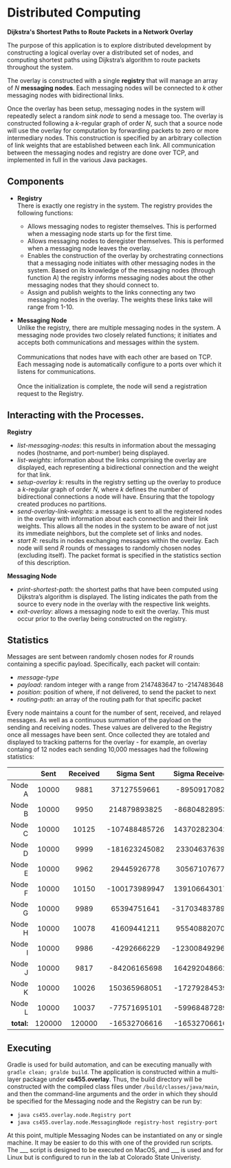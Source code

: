 # Distributed Computing
**Dijkstra's Shortest Paths to Route Packets in a Network Overlay**

The purpose of this application is to explore distributed development by constructing a logical overlay over a distributed set of nodes, and computing shortest paths using Dijkstra’s algorithm to route packets throughout the system.

The overlay is constructed with a single **registry** that will manage an array of *N* **messaging nodes**.  Each messaging nodes will be connected to *k* other messaging nodes with bidirectional links.

Once the overlay has been setup, messaging nodes in the system will repeatedly select a random *sink node* to send a message too.  The overlay is constructed following a *k*-regular graph of order *N*, such that a source node will use the overlay for computation by forwarding packets to zero or more intermediary nodes.  This construction is specified by an arbitrary collection of link weights that are established between each link.  All communication between the messaging nodes and registry are done over TCP, and implemented in full in the various Java packages.

## Components  
* **Registry**  
There is exactly one registry in the system. The registry provides the following functions:  
  * Allows messaging nodes to register themselves. This is performed when a messaging node starts up for the first time.  
  * Allows messaging nodes to deregister themselves. This is performed when a messaging node leaves the overlay.  
  * Enables the construction of the overlay by orchestrating connections that a messaging node initiates with other messaging nodes in the system. Based on its knowledge of the messaging nodes (through function A) the registry informs messaging nodes about the other messaging nodes that they should connect to.  
  * Assign and publish weights to the links connecting any two messaging nodes in the overlay. The weights these links take will range from 1-10.  
  
* **Messaging Node**  
Unlike the registry, there are multiple messaging nodes in the system.  A messaging node provides two closely related functions; it initiates and accepts both communications and messages within the system.  </br></br>Communications that nodes have with each other are based on TCP. Each messaging node is automatically configure to a ports over which it listens for communications.  </br></br>Once the initialization is complete, the node will send a registration request to the Registry.

## Interacting with the Processes. 
**Registry**  
  * *list-messaging-nodes*: this results in information about the messaging nodes (hostname, and port-number) being displayed.  
  * *list-weights*: information about the links comprising the overlay are displayed, each representing a bidirectional connection and the weight for that link.  
  * *setup-overlay k*: results in the registry setting up the overlay to produce a *k*-regular graph of order *N*, where *k* defines the number of bidirectional connections a node will have.  Ensuring that the topology created produces no partitions.  
  * *send-overlay-link-weights*: a message is sent to all the registered nodes in the overlay with information about each connection and their link weights.  This allows all the nodes in the system to be aware of not just its immediate neighbors, but the complete set of links and nodes.  
  * *start R*: results in nodes exchanging messages within the overlay.  Each node will send *R* rounds of messages to randomly chosen nodes (excluding itself).  The packet format is specified in the statistics section of this description.

**Messaging Node**  
  * *print-shortest-path*: the shortest paths that have been computed using Dijkstra’s algorithm is displayed.  The listing indicates the path from the source to every node in the overlay with the respective link weights.  
  * *exit-overlay*: allows a messaging node to exit the overlay.  This must occur prior to the overlay being constructed on the registry.  

## Statistics  
Messages are sent between randomly chosen nodes for *R* rounds containing a specific payload.  Specifically, each packet will contain:  
* *message-type*
* *payload*: random integer with a range from 2147483647 to -2147483648 
* *position*: position of where, if not delivered, to send the packet to next
* *routing-path*: an array of the routing path for that specific packet

Every node maintains a count for the number of sent, received, and relayed messages.  As well as a continuous summation of the payload on the sending and receiving nodes.  These values are delivered to the Registry once all messages have been sent.  Once collected they are totaled and displayed to tracking patterns for the overlay - for example, an overlay containg of 12 nodes each sending 10,000 messages had the following statistics:  

|            	|  Sent  	| Received 	|   Sigma Sent  	| Sigma Received 	| Relayed 	|
|-----------:	|:------:	|:--------:	|:-------------:	|:--------------:	|:-------:	|
|     Node A 	|  10000 	|   9881   	|  37127559661  	|   -8950917082  	|  21830  	|
|     Node B 	|  10000 	|   9950   	|  214879893825 	|  -86804828953  	|  19829  	|
|     Node C 	|  10000 	|   10125  	| -107488485726 	|  143702823041  	|  21776  	|
|     Node D 	|  10000 	|   9999   	| -181623245082 	|   23304637639  	|  23639  	|
|     Node E 	|  10000 	|   9962   	|  29445926778  	|   30567107677  	|  25442  	|
|     Node F 	|  10000 	|   10150  	| -100173989947 	|  139106643017  	|  21856  	|
|     Node G 	|  10000 	|   9989   	|  65394751641  	|  -317034837897 	|  19853  	|
|     Node H 	|  10000 	|   10078  	|  41609441211  	|   95540882070  	|  25392  	|
|     Node I 	|  10000 	|   9986   	|  -4292666229  	|  -123008492962 	|  23635  	|
|     Node J 	|  10000 	|   9817   	|  -84206165698 	|  164292048662  	|  23729  	|
|     Node K 	|  10000 	|   10026  	|  150365968051 	|  -17279284539  	|  21816  	|
|     Node L 	|  10000 	|   10037  	|  -77571695101 	|  -59968487289  	|  23628  	|
| **total:** 	| 120000 	|  120000  	|  -16532706616 	|  -16532706616  	|         	|

## Executing  
Gradle is used for build automation, and can be executing manually with ```gradle clean; gralde build```. The application is constructed within a multi-layer package under **cs455.overlay**. Thus, the build directory will be constructed with the compiled class files under ```/build/classes/java/main```, and then the command-line arguments and the order in which they should be specified for the Messaging node and the Registry can be run by:  
* ```java cs455.overlay.node.Registry port```
* ```java cs455.overlay.node.MessagingNode registry-host registry-port```  

At this point, multiple Messaging Nodes can be instantiated on any or single machine. It may be easier to do this with one of the provided run scripts. The ___ script is designed to be executed on MacOS, and ___ is used and for Linux but is configured to run in the lab at Colorado State Univeristy.
